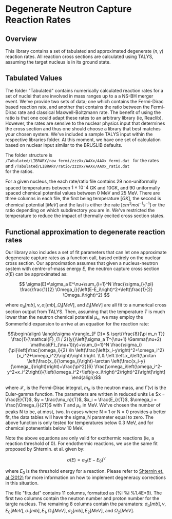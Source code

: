 # Degenerate Neutron Capture Reaction Rates

## Overview
This library contains a set of tabulated and approximated degenerate $(n,\gamma)$ reaction rates. All reaction cross sections are calculated using TALYS, assuming the target nucleus is in its ground state.

## Tabulated Values

The folder "Tabulated" contains numerically calculated reaction rates for a set of nuclei that are involved in mass ranges up to a a NS-BH merger event. We've provide two sets of data; one which contains the Fermi-Dirac based reaction rate, 
and another that contains the ratio between the Fermi-Dirac rate and classical Maxwell-Boltzmann rate. The benefit of using the ratio is that one could adapt these rates to an arbitrary library (ie, Reaclib). 
However, the rates are sensive to the  nuclear physics input that determines the cross section and thus one should choose a library that best matches your chosen system. We've included a sample TALYS input within the respective libraries folder.
At this moment, we have one set of calculation based on nuclear input similar to the BRUSLIB defaults. 

The folder structure is <code>/Tabulated/LIBRARY/raw_fermi/zzzXx/AAXx/AAXx_fermi.dat </code> for the rates
and
<code>/Tabulated/LIBRARY/ratio/zzzXx/AAXx/AAXx_ratio.dat </code> for the ratios.

For a given nucleus, the each rate/ratio file contains 29 non-uniformally spaced temperatures between $1\times10^-4$ GK and $10$GK, and 90 uniformally spaced chemical potential values between 0 MeV and 25 MeV. There are three columns in each file, the first being temperature $[GK]$, the second is chemical potential $[MeV]$ and the last is either the rate $[cm^3 mol^{-1} s^{-1}]$ or the ratio depending on which subdirectory you are in. We've restricted the temperature to reduce the impact of thermally excited cross section states.

## Functional approximation to degenerate reaction rates
    
Our library also includes a set of fit parameters that can let one approximate degenerate capture rates as a function call, based entirely on the nuclear cross section.
Our approximation assumes that given a nucleus-neutron system with centre-of-mass energy $E$, the neutron capture cross section $\sigma(E)$ can be approximated as:
    
$$
    \sigma(E)=\sigma_a E^\nu+\sum_{i=1}^N \frac{\sigma_i}{\pi} \frac{\frac{1}{2} \Omega_i}{\left(E-E_i\right)^2+\left(\frac{1}{2} \Omega_i\right)^2}
$$
    
where $\sigma_a [mb], \nu, \sigma_i [mb], \Omega_i [MeV]$, and $E_i [MeV]$ are all fit to a numerical cross section output from TALYS. 
Then, assuming that the temperature $T$ is much lower than the neutron chemical potential $\mu_n$, we may employ the Sommerfeld expansion to arrive at an equation for the reaction rate:

````math
\begin{align}
\langle\sigma v\rangle_{F D}= & \sqrt{\frac{8}{\pi m_n T}} \frac{1}{\mathcal{F}_{1 / 2}(y)}\left[\sigma_a T^{\nu+1} \Gamma(\nu+2) \mathcal{F}_{\nu+1}(y)+\sum_{i=1}^N \frac{\sigma_i}{\pi}\left[\frac{\omega_i}{2} \ln \left(\frac{\left(x_i-y\right)^2+\omega_i^2}{x_i^2+\omega_i^2}\right)\right.\right. \\
& \left.\left.x_i\left(\arctan \left(\frac{x_i}{\omega_i}\right)-\arctan \left(\frac{x_i-y}{\omega_i}\right)\right)+\frac{\pi^2}{6} \frac{\omega_i\left(\omega_i^2-y^2+x_i^2\right)}{\left(\omega_i^2+\left(y-x_i\right)^2\right)^2}\right]\right]
\end{align}
````


where $\mathcal{F_v}$ is the Fermi-Dirac integral, $m_n$ is the neutron mass, and $\Gamma(\nu)$ is the Euler-gamma function. The parameters are written in reduced units i.e  $x = \frac{E}{T}$,  $y = \frac{\mu_n}{T}$,  $x_i = \frac{E_i}{T}$, $\omega_i = \frac{\Omega_i}{2T}$ with $T$ and $\mu_n$ in MeV. We've chosen the number of peaks N to be, at most, two. In cases where N = 1 or N = 0 provides a better fit, the data tables will have the sigma_N parameter equal to zero. The above function is only tested for temperatures below 0.3 MeV, and for chemical potenentials below 10 MeV.


Note the above equations are only valid for exothermic reactions (ie, a reaction threshold of 0). For endothermic reactions, we use the same fit proposed by Shternin. et al. given by: 

$$
    \sigma(E)=\sigma_a(E-E_0)^\nu
$$

where $E_0$ is the threshold energy for a reaction. Please refer to [Shternin et. al (2012)](https://arxiv.org/pdf/1207.6064.pdf)  for more information on how to implement degeneracy corrections in this situation.

The file "fits.dat" contains 11 columns, formatted as (%i %i %1.4E*9). The first two columns contain the neutron number and proton number for the targte nucleus. The remaining 8 columns contain the paramaters: 
$\sigma_a [mb], \nu, E_0 [MeV], \sigma_1 [mb], E_1, \Omega_1 [MeV], \sigma_2 [mb], E_2 [MeV]$, and $\Omega_2 [MeV]$.

